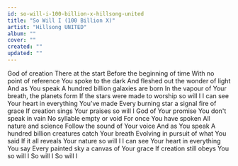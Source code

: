 ```yaml
---
id: so-will-i-100-billion-x-hillsong-united
title: "So Will I (100 Billion X)"
artist: "Hillsong UNITED"
album: ""
cover: ""
created: ""
updated: ""
---
```


God of creation
There at the start
Before the beginning of time
With no point of reference
You spoke to the dark
And fleshed out the wonder of light
And as You speak
A hundred billion galaxies are born
In the vapour of Your breath, the planets form
If the stars were made to worship so will I
I can see Your heart in everything You've made
Every burning star a signal fire of grace
If creation sings Your praises so will I
God of Your promise
You don't speak in vain
No syllable empty or void
For once You have spoken
All nature and science
Follow the sound of Your voice
And as You speak
A hundred billion creatures catch Your breath
Evolving in pursuit of what You said
If it all reveals Your nature so will I
I can see Your heart in everything You say
Every painted sky a canvas of Your grace
If creation still obeys You so will I
So will I
So will I